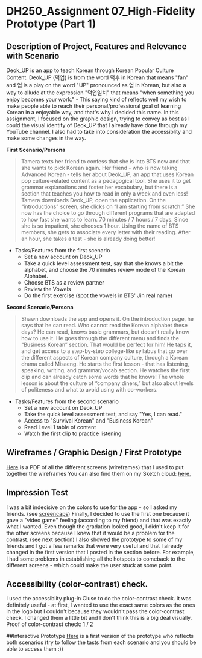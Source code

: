 # DH250_Assignment 07_High-Fidelity Prototype (Part 1)
## Description of Project, Features and Relevance with Scenario
Deok_UP is an app to teach Korean through Korean Popular Culture Content. Deok_UP (덕업) is from the word 덕후 in Korean that means "fan" and 업 is a play on the word "UP" pronounced as 업 in Korean, but also a way to allude at the expression "덕업일치" that means "when something you enjoy becomes your work." - This saying kind of reflects well my wish to make people able to reach their personal/professional goal of learning Korean in a enjoyable way, and that's why I decided this name. In this assignment, I focused on the graphic design, trying to convey as best as I could the visual identity of Deok_UP that I already have done through my YouTube channel. I also had to take into consideration the accessiblity and make some changes in the way.

**First Scenario/Persona**
> Tamera texts her friend to confess that she is into BTS now and that she wants to pick Korean again. Her friend - who is now taking Advanced Korean - tells her about Deok_UP, an app that uses Korean pop culture-related content as a pedagogical tool. She uses it to get grammar explanations and foster her vocabulary, but there is a section that teaches you how to read in only a week and even less! Tamera downloads Deok_UP, open the application. On the “introductions” screen, she clicks on “I am starting from scratch.” She now has the choice to go through different programs that are adapted to how fast she wants to learn. 70 minutes / 7 hours / 7 days. Since she is so impatient, she chooses 1 hour. Using the name of BTS members, she gets to associate every letter with their reading. After an hour, she takes a test - she is already doing better!
* Tasks/Features from the first scenario
  - Set a new account on Deok_UP
  - Take a quick level assessment test, say that she knows a bit the alphabet, and choose the 70 minutes review mode of the Korean Alphabet.
  - Choose BTS as a review partner
  - Review the Vowels
  - Do the first exercise (spot the vowels in BTS' Jin real name)
  

**Second Scenario/Persona**
> Shawn downloads the app and opens it. On the introduction page, he says that he can read. Who cannot read the Korean alphabet these days? He can read, knows basic grammars, but doesn’t really know how to use it. He goes through the different menu and finds the “Business Korean” section. That would be perfect for him! He taps it, and get access to a step-by-step college-like syllabus that go over the different aspects of Korean company culture, through a Korean drama called Misaeng. He starts the first lesson - that has listening, speaking, writing, and grammar/vocab section. He watches the first clip and can already catch some words that he knows! The whole lesson is about the culture of “company diners,” but also about levels of politeness and what to avoid using with co-workers. 
* Tasks/Features from the second scenario
  - Set a new account on Deok_UP
  - Take the quick level assessment test, and say "Yes, I can read."
  - Access to "Survival Korean" and "Business Korean"
  - Read Level 1 table of content
  - Watch the first clip to practice listening

## Wireframes / Graphic Design / First Prototype
<a href="https://drive.google.com/file/d/12CleKV-0wORXBCd4xLkhv4Z8Q_D7quks/view?usp=sharing" target="_blank">Here</a> is a PDF of all the different screens (wireframes) that I used to put together the wireframes
You can also find them on my Sketch cloud: <a href="https://www.sketch.com/s/c16a4788-9f6d-4825-bc30-e6dfe46c02d9" target="_blank">here.</a>

## Impression Test
I was a bit indecisive on the colors to use for the app - so I asked my friends. (see <a href="https://drive.google.com/file/d/14R1SeQ06FlQoPNclrxN_aKawqDvkkncr/view?usp=sharing" target="_blank">screencaps</a>)
Finally, I decided to use the first one because it gave a "video game" feeling (according to my friend) and that was exactly what I wanted. Even though the gradation looked good, I didn't keep it for the other screens because I knew that it would be a problem for the contrast. (see next section)
I also showed the prototype to some of my friends and I got a few remarks that were very useful and that I already changed in the first version that I posted in the section before. For example, I had some problems in establishing all the hotspots to comeback to the different screens - which could make the user stuck at some point.

## Accessibility (color-contrast) check.
I used the accessiblity plug-in Cluse to do the color-contrast check. It was definitely useful - at first, I wanted to use the exact same colors as the ones in the logo but I couldn't because they wouldn't pass the color-contrast check. I changed them a little bit and I don't think this is a big deal visually.
Proof of color-contrast check: <a href="https://drive.google.com/file/d/1tXzjuQVIuz3GORlBX5VhD4LhfForhUuK/view?usp=sharing" target="_blank">1</a> / <a href="https://drive.google.com/file/d/1wWtFKeuwr-EnSseffIHII3Zp8oPcu490/view?usp=sharing" target="_blank">2</a> 

##Interactive Prototype
<a href="https://www.sketch.com/s/c16a4788-9f6d-4825-bc30-e6dfe46c02d9/a/5abLrx/play" target="_blank">Here</a> is a first version of the prototype who reflects both scenarios (try to follow the tasts from each scenario and you should be able to access them :))
